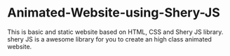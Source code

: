 # Animated-Website-using-Shery-JS
This is basic and static website based on HTML, CSS and Shery JS library.
shery JS is a awesome library for you to create an high class animated website.
